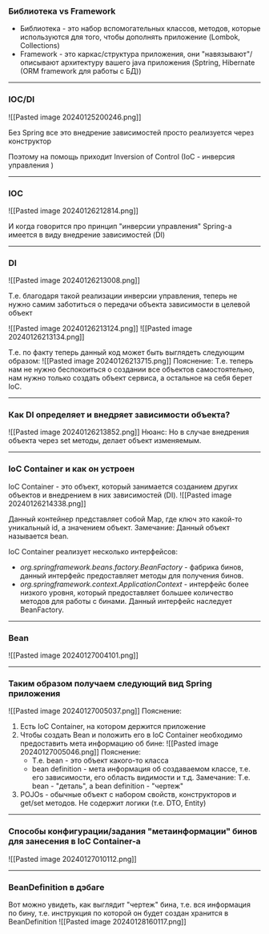 ### Библиотека vs Framework

* Библиотека - это набор вспомогательных классов, методов, которые используются для того, чтобы дополнять приложение (Lombok, Collections)
* Framework - это каркас/структура приложения, они "навязывают"/описывают архитектуру вашего java приложения (Sptring, Hibernate (ORM framework для работы с БД))

----

### IOC/DI

![[Pasted image 20240125200246.png]]

Без Spring все это внедрение зависимостей просто реализуется через конструктор

Поэтому на помощь приходит Inversion of Control (IoC - инверсия управления )

---

### IOC

![[Pasted image 20240126212814.png]]

И когда говорится про принцип "инверсии управления" Spring-а имеется в виду внедрение зависимостей (DI)

---

### DI

![[Pasted image 20240126213008.png]]

Т.е. благодаря такой реализации инверсии управления, теперь не нужно самим заботиться о передачи объекта зависимости в целевой объект

![[Pasted image 20240126213124.png]]
![[Pasted image 20240126213134.png]]

Т.е. по факту теперь данный код может быть выглядеть следующим образом:
![[Pasted image 20240126213715.png]]
Пояснение: Т.е. теперь нам не нужно беспокоиться о создании все объектов самостоятельно, нам нужно только создать объект сервиса, а остальное на себя берет IoC.

---

### Как DI определяет и внедряет зависимости объекта?

![[Pasted image 20240126213852.png]]
Нюанс: Но в случае внедрения объекта через set методы, делает объект изменяемым.


---

### IoC Container и как он устроен

IoC Container - это объект, который занимается созданием других объектов и внедрением в них зависимостей (DI).
![[Pasted image 20240126214338.png]]

Данный контейнер представляет собой Map, где ключ это какой-то уникальный id, а значением объект.
Замечание: Данный объект называется bean.

IoC Container реализует несколько интерфейсов:
* *org.springframework.beans.factory.BeanFactory* - фабрика бинов, данный интерфейс предоставляет методы для получения бинов.
* *org.springframework.context.ApplicationContext* - интерфейс более низкого уровня, который предоставляет большее количество методов для работы с бинами. Данный интерфейс наследует BeanFactory.

---

### Bean

![[Pasted image 20240127004101.png]]

---

### Таким образом получаем следующий вид Spring приложения

![[Pasted image 20240127005037.png]]
Пояснение:
1. Есть IoC Container, на котором держится приложение
2. Чтобы создать Bean и положить его в IoC Container необходимо предоставить мета информацию об бине:
	![[Pasted image 20240127005046.png]]
	Пояснение:
	* Т.е. bean - это объект какого-то класса
	* bean definition - мета информация об создаваемом классе, т.е. его зависимости, его область видимости и т.д.
	Замечание: Т.е. bean - "деталь", а bean definition - "чертеж"
3. POJOs - обычные объект с набором свойств, конструкторов и get/set методов. Не содержит логики (т.е. DTO, Entity)

---

### Способы конфигурации/задания "метаинформации" бинов для занесения в IoC Container-а

![[Pasted image 20240127010112.png]]


---

### BeanDefinition в дэбаге

Вот можно увидеть, как выглядит "чертеж" бина, т.е. вся информация по бину, т.е. инструкция по которой он будет создан хранится в BeanDefinition
![[Pasted image 20240128160117.png]]